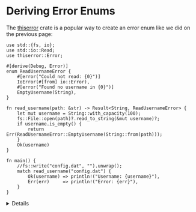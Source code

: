 # Deriving Error Enums

The [thiserror](https://docs.rs/thiserror/) crate is a popular way to create an
error enum like we did on the previous page:

```rust,editable
use std::{fs, io};
use std::io::Read;
use thiserror::Error;

#[derive(Debug, Error)]
enum ReadUsernameError {
    #[error("Could not read: {0}")]
    IoError(#[from] io::Error),
    #[error("Found no username in {0}")]
    EmptyUsername(String),
}

fn read_username(path: &str) -> Result<String, ReadUsernameError> {
    let mut username = String::with_capacity(100);
    fs::File::open(path)?.read_to_string(&mut username)?;
    if username.is_empty() {
        return Err(ReadUsernameError::EmptyUsername(String::from(path)));
    }
    Ok(username)
}

fn main() {
    //fs::write("config.dat", "").unwrap();
    match read_username("config.dat") {
        Ok(username) => println!("Username: {username}"),
        Err(err)     => println!("Error: {err}"),
    }
}
```

<details>

`thiserror`'s derive macro automatically implements `std::error::Error`, and optionally `Display`
(if the `#[error(...)]` attributes are provided) and `From` (if the `#[from]` attribute is added).
It also works for structs.

It doesn't affect your public API, which makes it good for libraries.

</details>
